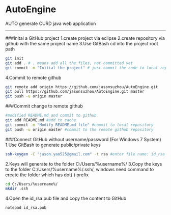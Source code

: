 # AutoEngine
AUTO generate CURD java web application

---
###Inital a GitHub project
1.create project via eclipse
2.create repository via github with the same project name 
3.Use GitBash cd into the project root path
```bash
git init
git add . # . means add all the files, not committed yet
git commit -m "Initial the project" # just commit the code to local repository
```
4.Commit to remote github
```bash
git remote add origin https://github.com/jasonsuzhou/AutoEngine.git
git pull https://github.com/jasonsuzhou/AutoEngine.git master
git push -u origin master
```
###Commit change to remote github
```bash
#modified README.md and commit to github
git add README.md #add to cache
git commit -m "Modify README.md file" #commit to local repository
git push -u origin master #commit to the remote github repository
```
###Connect GitHub without username/password (For Windows 7 System)
1.Use GitBash to generate public/private keys
```bash
ssh-keygen -C "jason.yao525@gmail.com" -t rsa #enter file name: id_rsa
```
2.Keys will generate to the folder C:/Users/%username%/
3.Copy the keys to the folder C:/Users/%username%/.ssh/, windows need command to create the folder which has dot(.) prefix
```bash
cd C:/Users/%username%/
mkdir .ssh
```
4.Open the id_rsa.pub file and copy the content to GitHub
```bash
notepad id_rsa.pub
```

